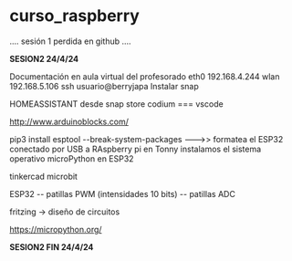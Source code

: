 # curso_raspberry

....
sesión 1 perdida en github
....

**SESION2   24/4/24**

Documentación en aula virtual del profesorado
eth0 192.168.4.244
wlan 192.168.5.106
ssh usuario@berryjapa
Instalar snap

HOMEASSISTANT desde snap store
codium === vscode

http://www.arduinoblocks.com/

pip3 install esptool --break-system-packages    --->> formatea el ESP32 conectado por USB a RAspberry pi
en Tonny instalamos el sistema operativo microPython en ESP32

tinkercad
microbit

ESP32
	-- patillas PWM (intensidades 10 bits)
	-- patillas ADC


fritzing -> diseño de circuitos

https://micropython.org/

**SESION2 FIN   24/4/24**

